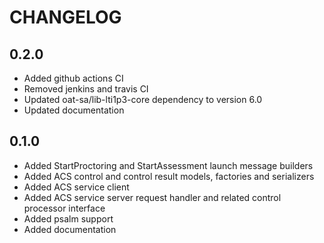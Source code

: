 CHANGELOG
=========

0.2.0
-----

* Added github actions CI
* Removed jenkins and travis CI
* Updated oat-sa/lib-lti1p3-core dependency to version 6.0
* Updated documentation

0.1.0
-----

* Added StartProctoring and StartAssessment launch message builders
* Added ACS control and control result models, factories and serializers  
* Added ACS service client
* Added ACS service server request handler and related control processor interface
* Added psalm support
* Added documentation

